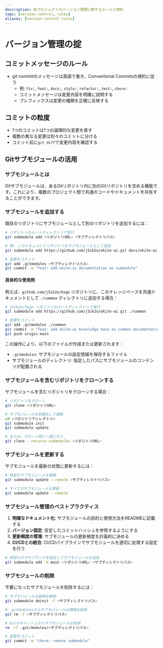 ```yaml
---
description: 掟プロジェクトのバージョン管理に関するルールと規約
tags: [version-control, rules]
aliases: [version-control-rules]
---
```


# バージョン管理の掟

## コミットメッセージのルール

- git commitのメッセージは英語で書き、Conventional Commitsの規約に従う
  - 例: `fix:`, `feat:`, `docs:`, `style:`, `refactor:`, `test:`, `chore:`
  - コミットメッセージは変更内容を明確に説明する
  - プレフィックスは変更の種類を正確に反映する

## コミットの粒度

- 1つのコミットは1つの論理的な変更を表す
- 複数の異なる変更は別々のコミットに分ける
- コミット前に`git diff`で変更内容を確認する

## Gitサブモジュールの活用

### サブモジュールとは

Gitサブモジュールは、あるGitリポジトリ内に別のGitリポジトリを含める機能です。これにより、複数のプロジェクト間で共通のコードやドキュメントを共有することができます。

### サブモジュールを追加する

既存のリポジトリにサブモジュールとして別のリポジトリを追加するには：

```bash
# リポジトリのルートディレクトリで実行
git submodule add <リポジトリURL> <サブディレクトリパス>

# 例: このドキュメントリポジトリをサブモジュールとして追加
git submodule add https://github.com/j5ik2o/okite-ai.git docs/okite-ai

# 変更をコミット
git add .gitmodules <サブディレクトリパス>
git commit -m "feat: add okite-ai documentation as submodule"
```

#### 具体的な使用例

例えば、`github.com/j5ik2o/hoge` リポジトリに、このナレッジベースを共通ドキュメントとして `./common` ディレクトリに追加する場合：

```bash
# j5ik2o/hoge リポジトリのルートディレクトリで実行
git submodule add https://github.com/j5ik2o/okite-ai.git ./common

# 変更をコミット
git add .gitmodules ./common
git commit -m "feat: add okite-ai knowledge base as common documentation"
git push origin main
```

この操作により、以下のファイルが作成または更新されます：
- `.gitmodules`: サブモジュールの設定情報を保存するファイル
- サブモジュールのディレクトリ: 指定したパスにサブモジュールのコンテンツが配置される

### サブモジュールを含むリポジトリをクローンする

サブモジュールを含むリポジトリをクローンする場合：

```bash
# リポジトリをクローン
git clone <リポジトリURL>

# サブモジュールを初期化して更新
cd <リポジトリディレクトリ>
git submodule init
git submodule update

# または、クローン時に一度に行う
git clone --recurse-submodules <リポジトリURL>
```

### サブモジュールを更新する

サブモジュールを最新の状態に更新するには：

```bash
# 特定のサブモジュールを更新
git submodule update --remote <サブディレクトリパス>

# すべてのサブモジュールを更新
git submodule update --remote
```

### サブモジュール管理のベストプラクティス

1. **明確なドキュメント化**: サブモジュールの目的と使用方法をREADMEに記載する
2. **バージョン固定**: 安定したコミットハッシュを参照するようにする
3. **更新頻度の管理**: サブモジュールの更新頻度を計画的に決める
4. **CI/CDとの統合**: CI/CDパイプラインでサブモジュールを適切に処理する設定を行う

```bash
# 特定のタグやブランチを指定してサブモジュールを追加
git submodule add -b main <リポジトリURL> <サブディレクトリパス>
```

### サブモジュールの削除

不要になったサブモジュールを削除するには：

```bash
# サブモジュールの登録を解除
git submodule deinit -f <サブディレクトリパス>

# .gitmodulesからサブモジュールの情報を削除
git rm -f <サブディレクトリパス>

# Gitのキャッシュからサブモジュールを削除
rm -rf .git/modules/<サブディレクトリパス>

# 変更をコミット
git commit -m "chore: remove submodule"
```
